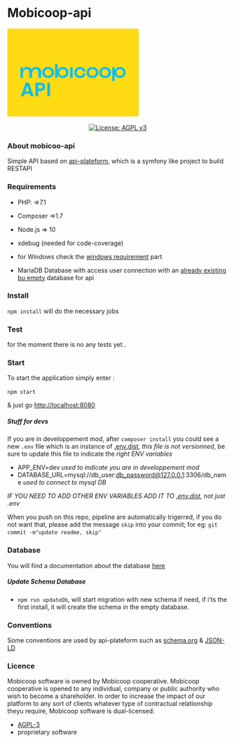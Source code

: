 # Mobicoop-api

![Logo Mobicoop](logo.png)

<p align="center">
  <a href="https://www.gnu.org/licenses/agpl-3.0" ><img alt="License: AGPL v3" src="https://img.shields.io/badge/License-AGPL%20v3-blue.svg"/></a>
</p>

### About mobicoo-api

Simple API based on [api-plateform](https://api-platform.com), which is a symfony like project to build RESTAPI


### Requirements

- PHP: =>7.1
- Composer =>1.7
- Node.js => 10
- xdebug (needed for code-coverage)

- for Windows check the [windows requirement](#windows-requirements) part

- MariaDB Database with access user connection with an [already existing bu empty](https://dev.mysql.com/doc/refman/8.0/en/creating-database.html) database for api

### Install

`npm install` will do the necessary jobs

### Test
 for the moment there is no any tests yet..

### Start

To start the application simply enter :

`npm start`

& just go [http://localhost:8080](http://localhost:8080) 


##### Stuff for devs

If you are in developpement mod, after `composer install` you could see a new `.env` file which is an instance of [.env.dist](.env.dist), *this file is not versionned*, be sure to update this file to indicate the *right ENV variables*

- APP_ENV=dev *used to indicate you are in developpement mod*
- DATABASE_URL=mysql://db_user:db_password@127.0.0.1:3306/db_name *used to connect to mysql DB*

*IF YOU NEED TO ADD OTHER ENV VARIABLES ADD IT TO [.env.dist](.env.dist), not just .env*

When you push on this repo, pipeline are automatically trigerred, if you do not want that, please add the message `skip` into your commit; for eg: `git commit -m"update readme, skip"`


### Database

You will find a documentation about the database [here](https://mobicoop.gitlab.io/mobicoop/database/)


##### Update Schema Database

- `npm run updateDb`, will start migration with new schema if need, if i'ts the first install, it will create the schema in the empty database.


### Conventions

Some conventions are used by api-plateform such as [schema.org](https://schema.org) & [JSON-LD](https://json-ld.org)


### Licence
Mobicoop software is owned by Mobicoop cooperative. Mobicoop cooperative is opened to any individual, company or public authority who wish to become a shareholder.
In order to increase the impact of our platform to any sort of clients whatever type of contractual relationship theyu require, Mobicoop software is dual-licensed:
 - [AGPL-3](https://www.gnu.org/licenses/agpl-3.0)
 - proprietary software

